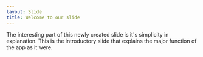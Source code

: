 ```yaml
---
layout: Slide
title: Welcome to our slide
---
```

The interesting part of this newly created slide is it's simplicity in explanation.
This is the introductory slide that explains the major function of the app as it were.
